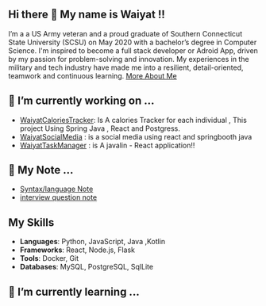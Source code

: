 ## Hi there 👋 My name is Waiyat !!

I’m a a US Army veteran and a proud graduate of Southern Connecticut State University (SCSU) on May 2020 with a bachelor’s degree in Computer Science. 
I'm inspired to become a full stack developer or Adroid App, driven by my passion for problem-solving and innovation. 
My experiences in the military and tech industry have made me into a resilient, detail-oriented, teamwork and continuous learning.
[More About Me](https://waiyathamdani.github.io/index.html)

## 🔭 I’m currently working on ...
- [WaiyatCaloriesTracker](https://github.com/WaiyatHamdani/WaiyatCalorieTracker): Is A calories Tracker for each individual , This project Using Spring Java , React and Postgress.
- [WaiyatSocialMedia](https://github.com/WaiyatHamdani/WaiyatSocialMedia) : is a social media using react and springbooth java
- [WaiyatTaskManager](https://github.com/WaiyatHamdani/TaskManagerWH) : is A javalin - React application!!
## 📝 My Note ...
- [Syntax/language Note](https://github.com/WaiyatHamdani/WaiyatNote/blob/main/Note/Mynote/Mynote.md)
- [interview question note](https://github.com/WaiyatHamdani/WaiyatNote/blob/main/Note/InterviewQuestion/InterviewQuestion.md)

## My Skills
- **Languages**: Python, JavaScript, Java ,Kotlin
- **Frameworks**: React, Node.js, Flask
- **Tools**: Docker, Git
- **Databases**: MySQL, PostgreSQL, SqlLite


## 🌱 I’m currently learning ...

<!--
**WaiyatHamdani/WaiyatHamdani** is a ✨ _special_ ✨ repository because its `README.md` (this file) appears on your GitHub profile.


- 🌱 I’m currently learning ...
- 👯 I’m looking to collaborate on ...
- 🤔 I’m looking for help with ...
- 💬 Ask me about ...
- 📫 How to reach me: ...
- 😄 Pronouns: ...
- ⚡ Fun fact: ...
-->
